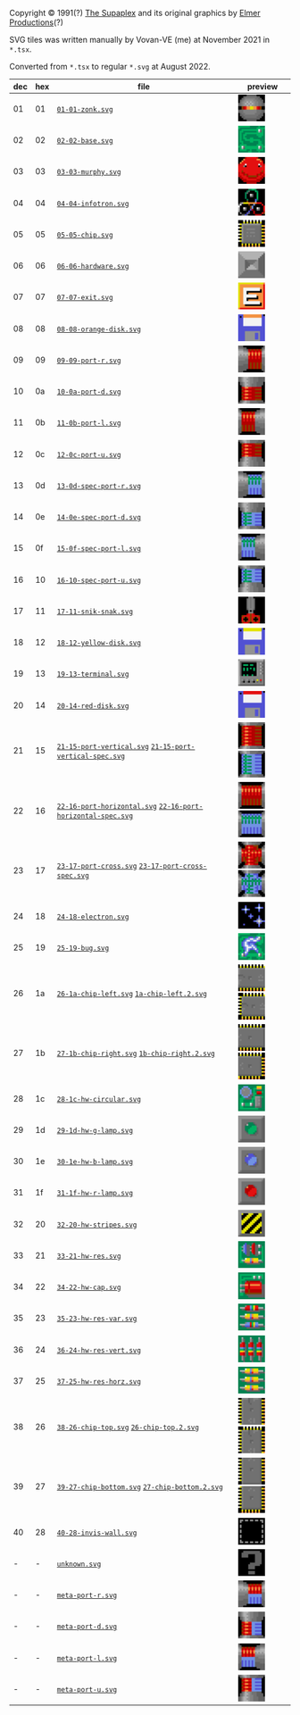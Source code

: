 Copyright © 1991(?) [The Supaplex](http://www.elmerproductions.com/sp/) and
its original graphics by [Elmer Productions](http://www.elmerproductions.com/)(?)

SVG tiles was written manually by Vovan-VE (me) at November 2021 in `*.tsx`.

Converted from `*.tsx` to regular `*.svg` at August 2022.

| dec | hex | file                                                                                                                            | preview                                                                                                                                                                                                                                                             |
| --- | --- | ------------------------------------------------------------------------------------------------------------------------------- | ------------------------------------------------------------------------------------------------------------------------------------------------------------------------------------------------------------------------------------------------------------------- |
| 01  | 01  | [`01-01-zonk.svg`](./01-01-zonk.svg)                                                                                            | [<img width="48" height="48" alt="01 zonk" src="./01-01-zonk.svg" />](./01-01-zonk.svg)                                                                                                                                                                             |
| 02  | 02  | [`02-02-base.svg`](./02-02-base.svg)                                                                                            | [<img width="48" height="48" alt="02 base" src="./02-02-base.svg" />](./02-02-base.svg)                                                                                                                                                                             |
| 03  | 03  | [`03-03-murphy.svg`](./03-03-murphy.svg)                                                                                        | [<img width="48" height="48" alt="03 murphy" src="./03-03-murphy.svg" />](./03-03-murphy.svg)                                                                                                                                                                       |
| 04  | 04  | [`04-04-infotron.svg`](./04-04-infotron.svg)                                                                                    | [<img width="48" height="48" alt="04 infotron" src="./04-04-infotron.svg" />](./04-04-infotron.svg)                                                                                                                                                                 |
| 05  | 05  | [`05-05-chip.svg`](./05-05-chip.svg)                                                                                            | [<img width="48" height="48" alt="05 chip" src="./05-05-chip.svg" />](./05-05-chip.svg)                                                                                                                                                                             |
| 06  | 06  | [`06-06-hardware.svg`](./06-06-hardware.svg)                                                                                    | [<img width="48" height="48" alt="06 hardware" src="./06-06-hardware.svg" />](./06-06-hardware.svg)                                                                                                                                                                 |
| 07  | 07  | [`07-07-exit.svg`](./07-07-exit.svg)                                                                                            | [<img width="48" height="48" alt="07 exit" src="./07-07-exit.svg" />](./07-07-exit.svg)                                                                                                                                                                             |
| 08  | 08  | [`08-08-orange-disk.svg`](./08-08-orange-disk.svg)                                                                              | [<img width="48" height="48" alt="08 orange disk" src="./08-08-orange-disk.svg" />](./08-08-orange-disk.svg)                                                                                                                                                        |
| 09  | 09  | [`09-09-port-r.svg`](./09-09-port-r.svg)                                                                                        | [<img width="48" height="48" alt="09 port r" src="./09-09-port-r.svg" />](./09-09-port-r.svg)                                                                                                                                                                       |
| 10  | 0a  | [`10-0a-port-d.svg`](./10-0a-port-d.svg)                                                                                        | [<img width="48" height="48" alt="0a port d" src="./10-0a-port-d.svg" />](./10-0a-port-d.svg)                                                                                                                                                                       |
| 11  | 0b  | [`11-0b-port-l.svg`](./11-0b-port-l.svg)                                                                                        | [<img width="48" height="48" alt="0b port l" src="./11-0b-port-l.svg" />](./11-0b-port-l.svg)                                                                                                                                                                       |
| 12  | 0c  | [`12-0c-port-u.svg`](./12-0c-port-u.svg)                                                                                        | [<img width="48" height="48" alt="0c port u" src="./12-0c-port-u.svg" />](./12-0c-port-u.svg)                                                                                                                                                                       |
| 13  | 0d  | [`13-0d-spec-port-r.svg`](./13-0d-spec-port-r.svg)                                                                              | [<img width="48" height="48" alt="0d spec port r" src="./13-0d-spec-port-r.svg" />](./13-0d-spec-port-r.svg)                                                                                                                                                        |
| 14  | 0e  | [`14-0e-spec-port-d.svg`](./14-0e-spec-port-d.svg)                                                                              | [<img width="48" height="48" alt="0e spec port d" src="./14-0e-spec-port-d.svg" />](./14-0e-spec-port-d.svg)                                                                                                                                                        |
| 15  | 0f  | [`15-0f-spec-port-l.svg`](./15-0f-spec-port-l.svg)                                                                              | [<img width="48" height="48" alt="0f spec port l" src="./15-0f-spec-port-l.svg" />](./15-0f-spec-port-l.svg)                                                                                                                                                        |
| 16  | 10  | [`16-10-spec-port-u.svg`](./16-10-spec-port-u.svg)                                                                              | [<img width="48" height="48" alt="10 spec port u" src="./16-10-spec-port-u.svg" />](./16-10-spec-port-u.svg)                                                                                                                                                        |
| 17  | 11  | [`17-11-snik-snak.svg`](./17-11-snik-snak.svg)                                                                                  | [<img width="48" height="48" alt="11 snik snak" src="./17-11-snik-snak.svg" />](./17-11-snik-snak.svg)                                                                                                                                                              |
| 18  | 12  | [`18-12-yellow-disk.svg`](./18-12-yellow-disk.svg)                                                                              | [<img width="48" height="48" alt="12 yellow disk" src="./18-12-yellow-disk.svg" />](./18-12-yellow-disk.svg)                                                                                                                                                        |
| 19  | 13  | [`19-13-terminal.svg`](./19-13-terminal.svg)                                                                                    | [<img width="48" height="48" alt="13 terminal" src="./19-13-terminal.svg" />](./19-13-terminal.svg)                                                                                                                                                                 |
| 20  | 14  | [`20-14-red-disk.svg`](./20-14-red-disk.svg)                                                                                    | [<img width="48" height="48" alt="14 red disk" src="./20-14-red-disk.svg" />](./20-14-red-disk.svg)                                                                                                                                                                 |
| 21  | 15  | [`21-15-port-vertical.svg`](./21-15-port-vertical.svg) [`21-15-port-vertical-spec.svg`](./21-15-port-vertical-spec.svg)         | [<img width="48" height="48" alt="15 port vertical" src="./21-15-port-vertical.svg" />](./21-15-port-vertical.svg) [<img width="48" height="48" alt="15 port vertical special" src="./21-15-port-vertical-spec.svg" />](./21-15-port-vertical-spec.svg)             |
| 22  | 16  | [`22-16-port-horizontal.svg`](./22-16-port-horizontal.svg) [`22-16-port-horizontal-spec.svg`](./22-16-port-horizontal-spec.svg) | [<img width="48" height="48" alt="16 port horizontal" src="./22-16-port-horizontal.svg" />](./22-16-port-horizontal.svg) [<img width="48" height="48" alt="16 port horizontal special" src="./22-16-port-horizontal-spec.svg" />](./22-16-port-horizontal-spec.svg) |
| 23  | 17  | [`23-17-port-cross.svg`](./23-17-port-cross.svg) [`23-17-port-cross-spec.svg`](./23-17-port-cross-spec.svg)                     | [<img width="48" height="48" alt="17 port cross" src="./23-17-port-cross.svg" />](./23-17-port-cross.svg) [<img width="48" height="48" alt="17 port cross" src="./23-17-port-cross-spec.svg" />](./23-17-port-cross-spec.svg)                                       |
| 24  | 18  | [`24-18-electron.svg`](./24-18-electron.svg)                                                                                    | [<img width="48" height="48" alt="18 electron" src="./24-18-electron.svg" />](./24-18-electron.svg)                                                                                                                                                                 |
| 25  | 19  | [`25-19-bug.svg`](./25-19-bug.svg)                                                                                              | [<img width="48" height="48" alt="19 bug" src="./25-19-bug.svg" />](./25-19-bug.svg)                                                                                                                                                                                |
| 26  | 1a  | [`26-1a-chip-left.svg`](./26-1a-chip-left.svg) [`1a-chip-left.2.svg`](./26-1a-chip-left.2.svg)                                  | [<img width="48" height="48" alt="1a chip left" src="./26-1a-chip-left.svg" />](./26-1a-chip-left.svg) [<img width="48" height="48" alt="1a chip left" src="./26-1a-chip-left.2.svg" />](./26-1a-chip-left.2.svg)                                                   |
| 27  | 1b  | [`27-1b-chip-right.svg`](./27-1b-chip-right.svg) [`1b-chip-right.2.svg`](./27-1b-chip-right.2.svg)                              | [<img width="48" height="48" alt="1b chip right" src="./27-1b-chip-right.svg" />](./27-1b-chip-right.svg) [<img width="48" height="48" alt="1b chip right" src="./27-1b-chip-right.2.svg" />](./27-1b-chip-right.2.svg)                                             |
| 28  | 1c  | [`28-1c-hw-circular.svg`](./28-1c-hw-circular.svg)                                                                              | [<img width="48" height="48" alt="1c hw circular" src="./28-1c-hw-circular.svg" />](./28-1c-hw-circular.svg)                                                                                                                                                        |
| 29  | 1d  | [`29-1d-hw-g-lamp.svg`](./29-1d-hw-g-lamp.svg)                                                                                  | [<img width="48" height="48" alt="1d hw g lamp" src="./29-1d-hw-g-lamp.svg" />](./29-1d-hw-g-lamp.svg)                                                                                                                                                              |
| 30  | 1e  | [`30-1e-hw-b-lamp.svg`](./30-1e-hw-b-lamp.svg)                                                                                  | [<img width="48" height="48" alt="1e hw b lamp" src="./30-1e-hw-b-lamp.svg" />](./30-1e-hw-b-lamp.svg)                                                                                                                                                              |
| 31  | 1f  | [`31-1f-hw-r-lamp.svg`](./31-1f-hw-r-lamp.svg)                                                                                  | [<img width="48" height="48" alt="1f hw r lamp" src="./31-1f-hw-r-lamp.svg" />](./31-1f-hw-r-lamp.svg)                                                                                                                                                              |
| 32  | 20  | [`32-20-hw-stripes.svg`](./32-20-hw-stripes.svg)                                                                                | [<img width="48" height="48" alt="20 hw stripes" src="./32-20-hw-stripes.svg" />](./32-20-hw-stripes.svg)                                                                                                                                                           |
| 33  | 21  | [`33-21-hw-res.svg`](./33-21-hw-res.svg)                                                                                        | [<img width="48" height="48" alt="21 hw res" src="./33-21-hw-res.svg" />](./33-21-hw-res.svg)                                                                                                                                                                       |
| 34  | 22  | [`34-22-hw-cap.svg`](./34-22-hw-cap.svg)                                                                                        | [<img width="48" height="48" alt="22 hw cap" src="./34-22-hw-cap.svg" />](./34-22-hw-cap.svg)                                                                                                                                                                       |
| 35  | 23  | [`35-23-hw-res-var.svg`](./35-23-hw-res-var.svg)                                                                                | [<img width="48" height="48" alt="23 hw res var" src="./35-23-hw-res-var.svg" />](./35-23-hw-res-var.svg)                                                                                                                                                           |
| 36  | 24  | [`36-24-hw-res-vert.svg`](./36-24-hw-res-vert.svg)                                                                              | [<img width="48" height="48" alt="24 hw res vert" src="./36-24-hw-res-vert.svg" />](./36-24-hw-res-vert.svg)                                                                                                                                                        |
| 37  | 25  | [`37-25-hw-res-horz.svg`](./37-25-hw-res-horz.svg)                                                                              | [<img width="48" height="48" alt="25 hw res horz" src="./37-25-hw-res-horz.svg" />](./37-25-hw-res-horz.svg)                                                                                                                                                        |
| 38  | 26  | [`38-26-chip-top.svg`](./38-26-chip-top.svg) [`26-chip-top.2.svg`](./38-26-chip-top.2.svg)                                      | [<img width="48" height="48" alt="26 chip top" src="./38-26-chip-top.svg" />](./38-26-chip-top.svg) [<img width="48" height="48" alt="26 chip top" src="./38-26-chip-top.2.svg" />](./38-26-chip-top.2.svg)                                                         |
| 39  | 27  | [`39-27-chip-bottom.svg`](./39-27-chip-bottom.svg) [`27-chip-bottom.2.svg`](./39-27-chip-bottom.2.svg)                          | [<img width="48" height="48" alt="27 chip bottom" src="./39-27-chip-bottom.svg" />](./39-27-chip-bottom.svg) [<img width="48" height="48" alt="27 chip bottom" src="./39-27-chip-bottom.2.svg" />](./39-27-chip-bottom.2.svg)                                       |
| 40  | 28  | [`40-28-invis-wall.svg`](./40-28-invis-wall.svg)                                                                                | [<img width="48" height="48" alt="28 invis wall" src="./40-28-invis-wall.svg" />](./40-28-invis-wall.svg)                                                                                                                                                           |
| \-  | \-  | [`unknown.svg`](./unknown.svg)                                                                                                  | [<img width="48" height="48" alt="unknown" src="./unknown.svg" />](./unknown.svg)                                                                                                                                                                                   |
| \-  | \-  | [`meta-port-r.svg`](./meta-port-r.svg)                                                                                          | [<img width="48" height="48" alt="meta port right" src="./meta-port-r.svg" />](./meta-port-r.svg)                                                                                                                                                                   |
| \-  | \-  | [`meta-port-d.svg`](./meta-port-d.svg)                                                                                          | [<img width="48" height="48" alt="meta port down" src="./meta-port-d.svg" />](./meta-port-d.svg)                                                                                                                                                                    |
| \-  | \-  | [`meta-port-l.svg`](./meta-port-l.svg)                                                                                          | [<img width="48" height="48" alt="meta port left" src="./meta-port-l.svg" />](./meta-port-l.svg)                                                                                                                                                                    |
| \-  | \-  | [`meta-port-u.svg`](./meta-port-u.svg)                                                                                          | [<img width="48" height="48" alt="meta port up" src="./meta-port-u.svg" />](./meta-port-u.svg)                                                                                                                                                                      |
